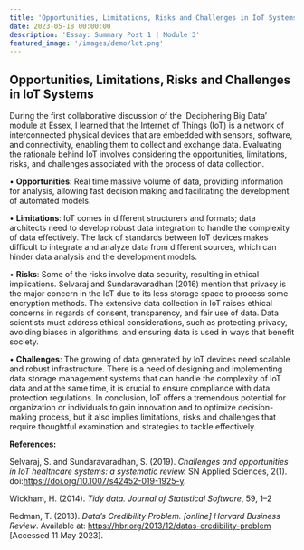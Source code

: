 ```yaml
---
title: 'Opportunities, Limitations, Risks and Challenges in IoT Systems'
date: 2023-05-18 00:00:00
description: 'Essay: Summary Post 1 | Module 3'
featured_image: '/images/demo/lot.png'
---
```


## Opportunities, Limitations, Risks and Challenges in IoT Systems

During the first collaborative discussion of the ‘Deciphering Big Data’ module at Essex, I learned that the Internet of Things (IoT) is a network of interconnected physical devices that are embedded with sensors, software, and connectivity, enabling them to collect and exchange data. 
Evaluating the rationale behind IoT involves considering the opportunities, limitations, risks, and challenges associated with the process of data collection.

•	**Opportunities**: Real time massive volume of data, providing information for analysis, allowing fast decision making and facilitating the development of automated models.

•	**Limitations**: IoT comes in different structurers and formats; data architects need to develop robust data integration to handle the complexity of data effectively.
The lack of standards between IoT devices makes difficult to integrate and analyze data from different sources, which can hinder data analysis and the development models.

•	**Risks**: Some of the risks involve data security, resulting in ethical implications. Selvaraj and Sundaravaradhan (2016) mention that privacy is the major concern in the IoT due to its less storage space to process some encryption methods. The extensive data collection in IoT raises ethical concerns in regards of consent, transparency, and fair use of data. Data scientists must address ethical considerations, such as protecting privacy, avoiding biases in algorithms, and ensuring data is used in ways that benefit society. 

•	**Challenges**: The growing of data generated by loT devices need scalable and robust infrastructure. There is a need of designing and implementing data storage management systems that can handle the complexity of loT data and at the same time, it is crucial to ensure compliance with data protection regulations.
In conclusion, loT offers a tremendous potential for organization or individuals to gain innovation and to optimize decision-making process, but it also implies limitations, risks and challenges that require thoughtful examination and strategies to tackle effectively.


**References:**

Selvaraj, S. and Sundaravaradhan, S. (2019). _Challenges and opportunities in IoT healthcare systems: a systematic review._ SN Applied Sciences, 2(1). doi:https://doi.org/10.1007/s42452-019-1925-y.

Wickham, H. (2014). _Tidy data. Journal of Statistical Software_, 59, 1–2

Redman, T. (2013). _Data’s Credibility Problem. [online] Harvard Business Review_. Available at: https://hbr.org/2013/12/datas-credibility-problem [Accessed 11 May 2023].
